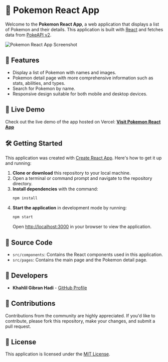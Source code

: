 # 🚀 Pokemon React App

Welcome to the **Pokemon React App**, a web application that displays a list of Pokemon and their details. This application is built with [React](https://reactjs.org/) and fetches data from [PokeAPI v2](https://pokeapi.co/).

![Pokemon React App Screenshot](https://firebasestorage.googleapis.com/v0/b/mini-app-item-list.appspot.com/o/Pokemon_Thumbnail.PNG?alt=media&token=725e8bb1-3086-4afe-a205-3672ebb9fb30)

## 🌟 Features

- Display a list of Pokemon with names and images.
- Pokemon detail page with more comprehensive information such as stats, abilities, and types.
- Search for Pokemon by name.
- Responsive design suitable for both mobile and desktop devices.

## 🚀 Live Demo

Check out the live demo of the app hosted on Vercel:
[**Visit Pokemon React App**](https://mini-app-pokemon.vercel.app/)

## 🛠 Getting Started

This application was created with [Create React App](https://github.com/facebook/create-react-app). Here's how to get it up and running:

1. **Clone or download** this repository to your local machine.
2. Open a terminal or command prompt and navigate to the repository directory.
3. **Install dependencies** with the command:
    ```sh
    npm install
    ```
4. **Start the application** in development mode by running:
    ```sh
    npm start
    ```
   Open [http://localhost:3000](http://localhost:3000) in your browser to view the application.

## 📂 Source Code

- `src/components`: Contains the React components used in this application.
- `src/pages`: Contains the main page and the Pokemon detail page.

## 👤 Developers

- **Khahlil Gibran Hadi** - [GitHub Profile](https://github.com/lilgibs)

## 🤝 Contributions

Contributions from the community are highly appreciated. If you'd like to contribute, please fork this repository, make your changes, and submit a pull request.

## 📜 License

This application is licensed under the [MIT License](https://opensource.org/licenses/MIT).
